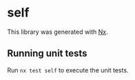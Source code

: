 # self

This library was generated with [Nx](https://nx.dev).

## Running unit tests

Run `nx test self` to execute the unit tests.
